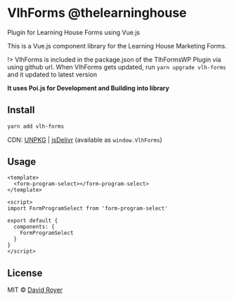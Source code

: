 # VlhForms @thelearninghouse

Plugin for Learning House Forms using Vue.js

This is a Vue.js component library for the Learning House Marketing Forms.

!> VlhForms is included in the package.json of the TlhFormsWP Plugin via using github url. When VlhForms gets updated, run `yarn upgrade vlh-forms` and it updated to latest version

**It uses Poi.js for Development and Building into library**

## Install

```bash
yarn add vlh-forms
```

CDN: [UNPKG](https://unpkg.com/vlh-forms/) | [jsDelivr](https://cdn.jsdelivr.net/npm/vlh-forms/) (available as `window.VlhForms`)

## Usage

```vue
<template>
  <form-program-select></form-program-select>
</template>

<script>
import FormProgramSelect from 'form-program-select'

export default {
  components: {
    FormProgramSelect
  }
}
</script>
```

## License

MIT &copy; [David Royer](https://davidroyer.me)
